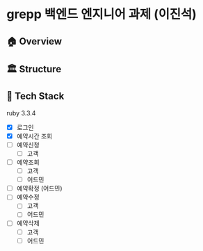 
# grepp 백엔드 엔지니어 과제 (이진석)


## 🏠 Overview

## 🏛️ Structure

## 🎢 Tech Stack

ruby 3.3.4
 
- [x] 로그인
- [x] 예약시간 조회
- [ ] 예약신청
  - [ ] 고객
- [ ] 예약조회
  - [ ] 고객
  - [ ] 어드민
- [ ] 예약확정 (어드민)
- [ ] 예약수정
  - [ ] 고객
  - [ ] 어드민
- [ ] 예약삭제
  - [ ] 고객
  - [ ] 어드민
